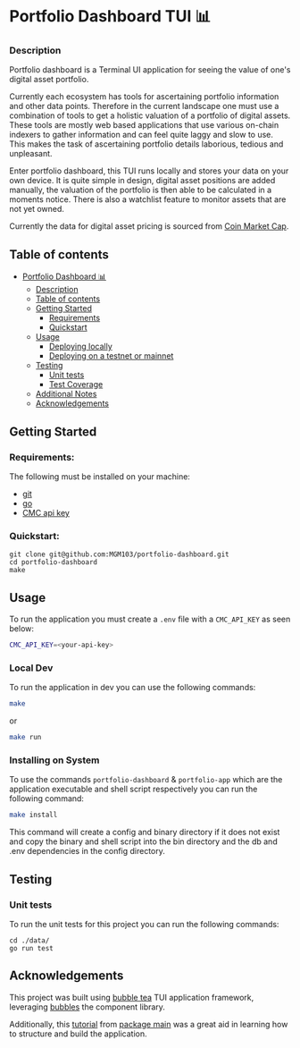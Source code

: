 # Portfolio Dashboard TUI 📊

### Description

Portfolio dashboard is a Terminal UI application for seeing the value of one's digital asset portfolio.

Currently each ecosystem has tools for ascertaining portfolio information and other data points. Therefore in the current landscape one must use a combination of tools to get a holistic valuation of a portfolio of digital assets. These tools are mostly web based applications that use various on-chain indexers to gather information and can feel quite laggy and slow to use. This makes the task of ascertaining portfolio details laborious, tedious and unpleasant.

Enter portfolio dashboard, this TUI runs locally and stores your data on your own device. It is quite simple in design, digital asset positions are added manually, the valuation of the portfolio is then able to be calculated in a moments notice. There is also a watchlist feature to monitor assets that are not yet owned.

Currently the data for digital asset pricing is sourced from [Coin Market Cap](https://coinmarketcap.com/).

## Table of contents

- [Portfolio Dashboard 📊](#portfolio-dashboard-TUI📊)
  - [Description](#description)
  - [Table of contents](#table-of-contents)
  - [Getting Started](#getting-started)
    - [Requirements](#requirements)
    - [Quickstart](#quickstart)
  - [Usage](#usage)
    - [Deploying locally](#deploying-locally)
    - [Deploying on a testnet or mainnet](#deploying-on-a-testnet-or-mainnet)
  - [Testing](#testing)
    - [Unit tests](#unit-tests)
    - [Test Coverage](#test-coverage)
  - [Additional Notes](#additional-notes)
  - [Acknowledgements](#acknowledgements)

## Getting Started

### Requirements:

The following must be installed on your machine:

- [git](https://git-scm.com/book/en/v2/Getting-Started-Installing-Git/)
- [go](https://go.dev/doc/install)
- [CMC api key](https://coinmarketcap.com/api/)

### Quickstart:

```
git clone git@github.com:MGM103/portfolio-dashboard.git
cd portfolio-dashboard
make
```

## Usage

To run the application you must create a `.env` file with a `CMC_API_KEY` as seen below:

```sh
CMC_API_KEY=<your-api-key>
```

### Local Dev

To run the application in dev you can use the following commands:

```sh
make
```

or

```sh
make run
```

### Installing on System

To use the commands `portfolio-dashboard` & `portfolio-app` which are the application executable and shell script respectively you can run the following command:

```sh
make install
```

This command will create a config and binary directory if it does not exist and copy the binary and shell script into the bin directory and the db and .env dependencies in the config directory.

## Testing

### Unit tests

To run the unit tests for this project you can run the following commands:

```
cd ./data/
go run test
```

## Acknowledgements

This project was built using [bubble tea](https://github.com/charmbracelet/bubbletea) TUI application framework, leveraging [bubbles](https://github.com/charmbracelet/bubbles) the component library.

Additionally, this [tutorial](https://www.youtube.com/watch?v=_gzypL-Qv-g&t=1s) from [package main](https://www.youtube.com/@packagemain) was a great aid in learning how to structure and build the application.
